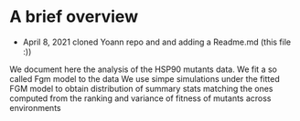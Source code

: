 # A brief overview

* April 8, 2021 cloned Yoann repo and and adding a Readme.md (this file :)) 

We document here the analysis of the HSP90 mutants data. 
We fit a so called Fgm model to the data
We use simpe simulations under the fitted FGM model to obtain distribution of summary stats matching the ones computed from the ranking and variance of fitness of mutants across environments
